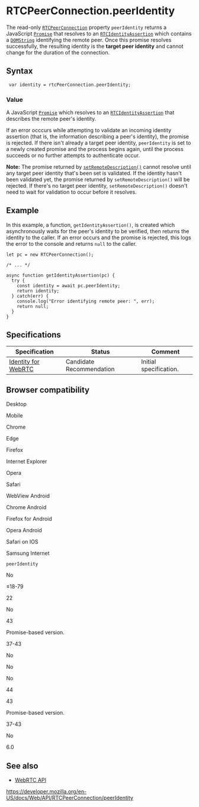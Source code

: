 RTCPeerConnection.peerIdentity
==============================

The read-only [`RTCPeerConnection`](../rtcpeerconnection) property `peerIdentity` returns a JavaScript [`Promise`](https://developer.mozilla.org/en-US/docs/Web/JavaScript/Reference/Global_Objects/Promise) that resolves to an [`RTCIdentityAssertion`](../rtcidentityassertion) which contains a [`DOMString`](../domstring) identifying the remote peer. Once this promise resolves successfully, the resulting identity is the **target peer identity** and cannot change for the duration of the connection.

Syntax
------

     var identity = rtcPeerConnection.peerIdentity;

### Value

A JavaScript [`Promise`](https://developer.mozilla.org/en-US/docs/Web/JavaScript/Reference/Global_Objects/Promise) which resolves to an [`RTCIdentityAssertion`](../rtcidentityassertion) that describes the remote peer's identity.

If an error occcurs while attempting to validate an incoming identity assertion (that is, the information describing a peer's identity), the promise is rejected. If there isn't already a target peer identity, `peerIdentity` is set to a newly created promise and the process begins again, until the process succeeds or no further attempts to authenticate occur.

**Note:** The promise returned by [`setRemoteDescription()`](setremotedescription) cannot resolve until any target peer identity that's been set is validated. If the identity hasn't been validated yet, the promise returned by `setRemoteDescription()` will be rejected. If there's no target peer identity, `setRemoteDescription()` doesn't need to wait for validation to occur before it resolves.

Example
-------

In this example, a function, `getIdentityAssertion()`, is created which asynchronously waits for the peer's identity to be verified, then returns the identity to the caller. If an error occurs and the promise is rejected, this logs the error to the console and returns `null` to the caller.

    let pc = new RTCPeerConnection();

    /* ... */

    async function getIdentityAssertion(pc) {
      try {
        const identity = await pc.peerIdentity;
        return identity;
      } catch(err) {
        console.log("Error identifying remote peer: ", err);
        return null;
      }
    }

Specifications
--------------

<table><thead><tr class="header"><th>Specification</th><th>Status</th><th>Comment</th></tr></thead><tbody><tr class="odd"><td><a href="https://w3c.github.io/webrtc-identity/#dfn-peeridentity">Identity for WebRTC</a></td><td><span class="spec-cr">Candidate Recommendation</span></td><td>Initial specification.</td></tr></tbody></table>

Browser compatibility
---------------------

Desktop

Mobile

Chrome

Edge

Firefox

Internet Explorer

Opera

Safari

WebView Android

Chrome Android

Firefox for Android

Opera Android

Safari on IOS

Samsung Internet

`peerIdentity`

No

≤18-79

22

No

43

Promise-based version.

37-43

No

No

No

44

43

Promise-based version.

37-43

No

6.0

See also
--------

-   [WebRTC API](../webrtc_api)

<a href="https://developer.mozilla.org/en-US/docs/Web/API/RTCPeerConnection/peerIdentity" class="_attribution-link">https://developer.mozilla.org/en-US/docs/Web/API/RTCPeerConnection/peerIdentity</a>
